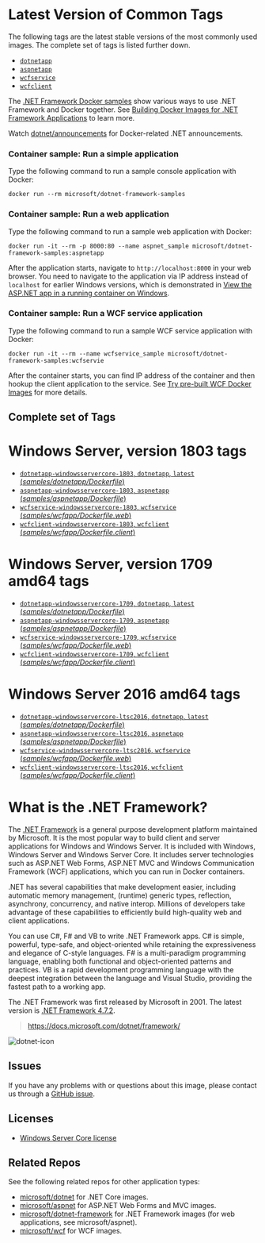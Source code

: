 # Latest Version of Common Tags

The following tags are the latest stable versions of the most commonly used images. The complete set of tags is listed further down.

- [`dotnetapp`](https://github.com/Microsoft/dotnet-framework-docker/blob/master/samples/dotnetapp/Dockerfile)
- [`aspnetapp`](https://github.com/Microsoft/dotnet-framework-docker/blob/master/samples/aspnetapp/Dockerfile)
- [`wcfservice`](https://github.com/Microsoft/dotnet-framework-docker/blob/master/samples/wcfapp/Dockerfile.web)
- [`wcfclient`](https://github.com/Microsoft/dotnet-framework-docker/blob/master/samples/wcfapp/Dockerfile.client)

The [.NET Framework Docker samples](https://github.com/Microsoft/dotnet-framework-docker/blob/master/samples/README.md) show various ways to use .NET Framework and Docker together. See [Building Docker Images for .NET Framework Applications](https://docs.microsoft.com/dotnet/framework/docker/) to learn more.

Watch [dotnet/announcements](https://github.com/dotnet/announcements/labels/Docker) for Docker-related .NET announcements.

### Container sample: Run a simple application

Type the following command to run a sample console application with Docker:

```console
docker run --rm microsoft/dotnet-framework-samples
```

### Container sample: Run a web application

Type the following command to run a sample web application with Docker:

```console
docker run -it --rm -p 8000:80 --name aspnet_sample microsoft/dotnet-framework-samples:aspnetapp
```

After the application starts, navigate to `http://localhost:8000` in your web browser. You need to navigate to the application via IP address instead of `localhost` for earlier Windows versions, which is demonstrated in [View the ASP.NET app in a running container on Windows](https://github.com/microsoft/dotnet-framework-docker/blob/master/samples/aspnetapp/README.md#view-the-aspnet-app-in-a-running-container-on-windows).

### Container sample: Run a WCF service application

Type the following command to run a sample WCF service application with Docker:

```console
docker run -it --rm --name wcfservice_sample microsoft/dotnet-framework-samples:wcfservie
```
After the container starts, you can find IP address of the container and then hookup the client application to the service. See [Try pre-built WCF Docker Images](https://github.com/microsoft/dotnet-framework-docker/blob/master/samples/wcfapp/README.md#try-pre-built-wcf-docker-images) for more details.

## Complete set of Tags

# Windows Server, version 1803 tags

- [`dotnetapp-windowsservercore-1803`, `dotnetapp`, `latest` (*samples/dotnetapp/Dockerfile*)](https://github.com/Microsoft/dotnet-framework-docker/blob/master/samples/dotnetapp/Dockerfile)
- [`aspnetapp-windowsservercore-1803`, `aspnetapp` (*samples/aspnetapp/Dockerfile*)](https://github.com/Microsoft/dotnet-framework-docker/blob/master/samples/aspnetapp/Dockerfile)
- [`wcfservice-windowsservercore-1803`, `wcfservice` (*samples/wcfapp/Dockerfile.web*)](https://github.com/Microsoft/dotnet-framework-docker/blob/master/samples/wcfapp/Dockerfile.web)
- [`wcfclient-windowsservercore-1803`, `wcfclient` (*samples/wcfapp/Dockerfile.client*)](https://github.com/Microsoft/dotnet-framework-docker/blob/master/samples/wcfapp/Dockerfile.client)

# Windows Server, version 1709 amd64 tags

- [`dotnetapp-windowsservercore-1709`, `dotnetapp`, `latest` (*samples/dotnetapp/Dockerfile*)](https://github.com/Microsoft/dotnet-framework-docker/blob/master/samples/dotnetapp/Dockerfile)
- [`aspnetapp-windowsservercore-1709`, `aspnetapp` (*samples/aspnetapp/Dockerfile*)](https://github.com/Microsoft/dotnet-framework-docker/blob/master/samples/aspnetapp/Dockerfile)
- [`wcfservice-windowsservercore-1709`, `wcfservice` (*samples/wcfapp/Dockerfile.web*)](https://github.com/Microsoft/dotnet-framework-docker/blob/master/samples/wcfapp/Dockerfile.web)
- [`wcfclient-windowsservercore-1709`, `wcfclient` (*samples/wcfapp/Dockerfile.client*)](https://github.com/Microsoft/dotnet-framework-docker/blob/master/samples/wcfapp/Dockerfile.client)

# Windows Server 2016 amd64 tags

- [`dotnetapp-windowsservercore-ltsc2016`, `dotnetapp`, `latest` (*samples/dotnetapp/Dockerfile*)](https://github.com/Microsoft/dotnet-framework-docker/blob/master/samples/dotnetapp/Dockerfile)
- [`aspnetapp-windowsservercore-ltsc2016`, `aspnetapp` (*samples/aspnetapp/Dockerfile*)](https://github.com/Microsoft/dotnet-framework-docker/blob/master/samples/aspnetapp/Dockerfile)
- [`wcfservice-windowsservercore-ltsc2016`, `wcfservice` (*samples/wcfapp/Dockerfile.web*)](https://github.com/Microsoft/dotnet-framework-docker/blob/master/samples/wcfapp/Dockerfile.web)
- [`wcfclient-windowsservercore-ltsc2016`, `wcfclient` (*samples/wcfapp/Dockerfile.client*)](https://github.com/Microsoft/dotnet-framework-docker/blob/master/samples/wcfapp/Dockerfile.client)

# What is the .NET Framework?

The [.NET Framework](https://www.microsoft.com/net/framework) is a general purpose development platform maintained by Microsoft. It is the most popular way to build client and server applications for Windows and Windows Server. It is included with Windows, Windows Server and Windows Server Core. It includes server technologies such as ASP.NET Web Forms, ASP.NET MVC and Windows Communication Framework (WCF) applications, which you can run in Docker containers.

.NET has several capabilities that make development easier, including automatic memory management, (runtime) generic types, reflection, asynchrony, concurrency, and native interop. Millions of developers take advantage of these capabilities to efficiently build high-quality web and client applications.

You can use C#, F# and VB to write .NET Framework apps. C# is simple, powerful, type-safe, and object-oriented while retaining the expressiveness and elegance of C-style languages. F# is a multi-paradigm programming language, enabling both functional and object-oriented patterns and practices. VB is a rapid development programming language with the deepest integration between the language and Visual Studio, providing the fastest path to a working app.   

The .NET Framework was first released by Microsoft in 2001. The latest version is [.NET Framework 4.7.2](https://www.microsoft.com/net/framework).

> https://docs.microsoft.com/dotnet/framework/

![dotnet-icon](https://cloud.githubusercontent.com/assets/2608468/19951790/a0458278-a11d-11e6-86e4-660aaa22aa3c.png)

## Issues

If you have any problems with or questions about this image, please contact us through a [GitHub issue](https://github.com/microsoft/dotnet-framework-docker/issues).

## Licenses

* [Windows Server Core license](https://hub.docker.com/r/microsoft/windowsservercore/)

## Related Repos

See the following related repos for other application types:

* [microsoft/dotnet](https://hub.docker.com/r/microsoft/dotnet/) for .NET Core images.
* [microsoft/aspnet](https://hub.docker.com/r/microsoft/aspnet/) for ASP.NET Web Forms and MVC images.
* [microsoft/dotnet-framework](https://hub.docker.com/r/microsoft/dotnet-framework/) for .NET Framework images (for web applications, see microsoft/aspnet).
* [microsoft/wcf](https://hub.docker.com/r/microsoft/wcf/) for WCF images.
